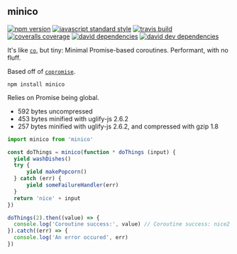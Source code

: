 minico
---

[![npm version](https://img.shields.io/npm/v/minico.svg?style=flat-square)](https://npmjs.com/package/minico)
[![javascript standard style](https://img.shields.io/badge/code%20style-standard-blue.svg?style=flat-square)](http://standardjs.com/)
[![travis build](https://img.shields.io/travis/SEAPUNK/minico/master.svg?style=flat-square)](https://travis-ci.org/SEAPUNK/minico)
[![coveralls coverage](https://img.shields.io/coveralls/SEAPUNK/minico.svg?style=flat-square)](https://coveralls.io/github/SEAPUNK/minico)
[![david dependencies](https://david-dm.org/SEAPUNK/minico.svg?style=flat-square)](https://david-dm.org/SEAPUNK/minico)
[![david dev dependencies](https://david-dm.org/SEAPUNK/minico/dev-status.svg?style=flat-square)](https://david-dm.org/SEAPUNK/minico)

It's like [`co`](https://github.com/tj/co), but tiny: Minimal Promise-based coroutines. Performant, with no fluff.

Based off of [`copromise`](https://github.com/deanlandolt/copromise).

`npm install minico`

Relies on Promise being global.

* 592 bytes uncompressed
* 453 bytes minified with uglify-js 2.6.2
* 257 bytes minified with uglify-js 2.6.2, and compressed with gzip 1.8

```js
import minico from 'minico'

const doThings = minico(function * doThings (input) {
  yield washDishes()
  try {
      yield makePopcorn()
  } catch (err) {
      yield someFailureHandler(err)
  }
  return 'nice' + input
})

doThings(2).then((value) => {
  console.log('Coroutine success:', value) // Coroutine success: nice2
}).catch((err) => {
  console.log('An error occured', err)
})

```
